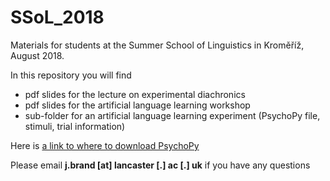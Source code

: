 # SSoL_2018
Materials for students at the Summer School of Linguistics in Kroměříž, August 2018.

In this repository you will find

* pdf slides for the lecture on experimental diachronics
* pdf slides for the artificial language learning workshop
* sub-folder for an artificial language learning experiment (PsychoPy file, stimuli, trial information)

Here is [a link to where to download PsychoPy](http://psychopy.org/installation.html)

Please email **j.brand [at] lancaster [.] ac [.] uk** if you have any questions
